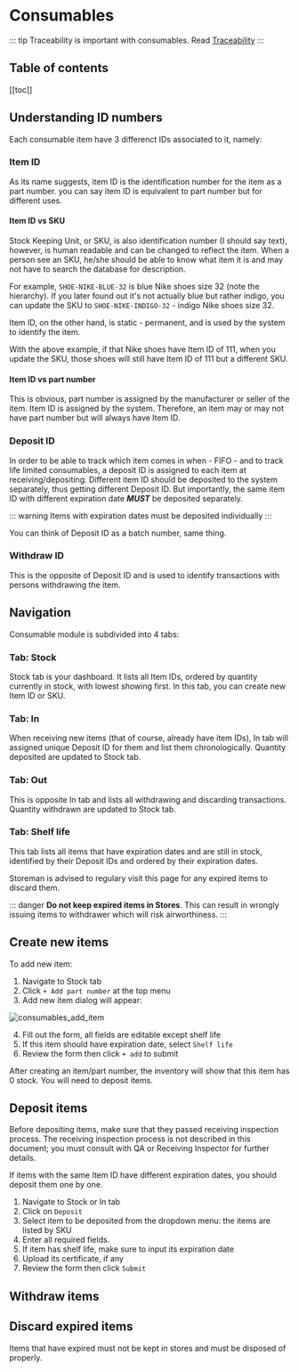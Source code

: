 # Consumables

::: tip
Traceability is important with consumables. Read [Traceability](/stores/#traceability)
:::

## Table of contents

[[toc]]

## Understanding ID numbers

Each consumable item have 3 differenct IDs associated to it, namely:

### Item ID

As its name suggests, item ID is the identification number for the item as a part number. you can say item ID is equivalent to part number but for different uses.

#### Item ID vs SKU

Stock Keeping Unit, or SKU, is also identification number (I should say text), however, is human readable and can be changed to reflect the item. When a person see an SKU, he/she should be able to know what item it is and may not have to search the database for description.

For example, `SHOE-NIKE-BLUE-32` is blue Nike shoes size 32 (note the hierarchy). If you later found out it's not actually blue but rather indigo, you can update the SKU to `SHOE-NIKE-INDIGO-32` - indigo Nike shoes size 32.

Item ID, on the other hand, is static - permanent, and is used by the system to identify the item.

With the above example, if that Nike shoes have Item ID of 111, when you update the SKU, those shoes will still have Item ID of 111 but a different SKU.

#### Item ID vs part number

This is obvious, part number is assigned by the manufacturer or seller of the item. Item ID is assigned by the system. Therefore, an item may or may not have part number but will always have Item ID.

### Deposit ID

In order to be able to track which item comes in when - FIFO - and to track life limited consumables, a deposit ID is assigned to each item at receiving/depositing. Different item ID should be deposited to the system separately, thus getting different Deposit ID. But importantly, the same item ID with different expiration date **_MUST_** be deposited separately.

::: warning
Items with expiration dates must be deposited individually
:::

You can think of Deposit ID as a batch number, same thing.

### Withdraw ID

This is the opposite of Deposit ID and is used to identify transactions with persons withdrawing the item.

## Navigation

Consumable module is subdivided into 4 tabs:

### Tab: Stock

Stock tab is your dashboard. It lists all Item IDs, ordered by quantity currently in stock, with lowest showing first. In this tab, you can create new Item ID or SKU.

### Tab: In

When receiving new items (that of course, already have item IDs), In tab will assigned unique Deposit ID for them and list them chronologically. Quantity deposited are updated to Stock tab.

### Tab: Out

This is opposite In tab and lists all withdrawing and discarding transactions. Quantity withdrawn are updated to Stock tab.

### Tab: Shelf life

This tab lists all items that have expiration dates and are still in stock, identified by their Deposit IDs and ordered by their expiration dates.

Storeman is advised to regulary visit this page for any expired items to discard them.

::: danger
**Do not keep expired items in Stores**. This can result in wrongly issuing items to withdrawer which will risk airworthiness.
:::

## Create new items

To add new item:

1. Navigate to Stock tab
1. Click `+ Add part number` at the top menu
1. Add new item dialog will appear:

![consumables_add_item](/assets/consumables/consumables_add_item.png)

4. Fill out the form, all fields are editable except shelf life
1. If this item should have expiration date, select `Shelf life`
1. Review the form then click `+ add` to submit

After creating an item/part number, the inventory will show that this item has 0 stock. You will need to deposit items.

## Deposit items

Before depositing items, make sure that they passed receiving inspection process. The receiving inspection process is not described in this document; you must consult with QA or Receiving Inspector for further details.

If items with the same Item ID have different expiration dates, you should deposit them one by one.

1. Navigate to Stock or In tab
1. Click on `Deposit`
1. Select item to be deposited from the dropdown menu: the items are listed by SKU
1. Enter all required fields.
1. If item has shelf life, make sure to input its expiration date
1. Upload its certificate, if any
1. Review the form then click `Submit`

## Withdraw items

## Discard expired items

Items that have expired must not be kept in stores and must be disposed of properly.
